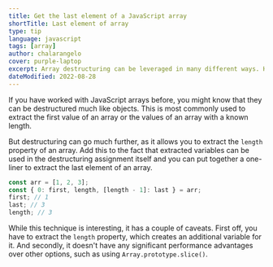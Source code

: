 ```yaml
---
title: Get the last element of a JavaScript array
shortTitle: Last element of array
type: tip
language: javascript
tags: [array]
author: chalarangelo
cover: purple-laptop
excerpt: Array destructuring can be leveraged in many different ways. Here's one of them.
dateModified: 2022-08-28
---
```


If you have worked with JavaScript arrays before, you might know that they can be destructured much like objects. This is most commonly used to extract the first value of an array or the values of an array with a known length.

But destructuring can go much further, as it allows you to extract the `length` property of an array. Add this to the fact that extracted variables can be used in the destructuring assignment itself and you can put together a one-liner to extract the last element of an array.

```js
const arr = [1, 2, 3];
const { 0: first, length, [length - 1]: last } = arr;
first; // 1
last; // 3
length; // 3
```

While this technique is interesting, it has a couple of caveats. First off, you have to extract the `length` property, which creates an additional variable for it. And secondly, it doesn't have any significant performance advantages over other options, such as using `Array.prototype.slice()`.
